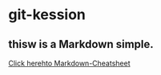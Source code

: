 # git-kession
## thisw is a Markdown simple.
[Click herehto Markdown-Cheatsheet](https://github.com/adam-p/markdown-here/wiki/Markdown-Cheatsheet "Markdown Cheatsheet")
